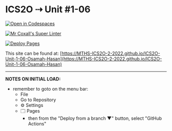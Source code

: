 # ICS2O ⇢ Unit #1-06

[![Open in Codespaces](https://classroom.github.com/assets/launch-codespace-f4981d0f882b2a3f0472912d15f9806d57e124e0fc890972558857b51b24a6f9.svg)](https://classroom.github.com/open-in-codespaces?assignment_repo_id=10270089)

[![Mr Coxall's Super Linter](https://github.com/MTHS-ICS2O-2-2022/ICS2O-Unit-1-06-Osamah-Hasan/workflows/Mr%20Coxall's%20Super%20Linter/badge.svg)](https://github.com/MTHS-ICS2O-2-2022/ICS2O-Unit-1-06-Osamah-Hasan/actions)

[![Deploy Pages](https://github.com/MTHS-ICS2O-2-2022/ICS2O-Unit-1-06-Osamah-Hasan/workflows/Deploy%20Pages/badge.svg)](https://github.com/MTHS-ICS2O-2-2022/ICS2O-Unit-1-06-Osamah-Hasan/actions)

This site can be found at: [https://MTHS-ICS2O-2-2022.github.io/ICS2O-Unit-1-06-Osamah-Hasan](https://MTHS-ICS2O-2-2022.github.io/ICS2O-Unit-1-06-Osamah-Hasan)

---

**NOTES ON INITIAL LOAD:**
- remember to goto on the menu bar:
  - File
  - Go to Repository
  - ⚙ Settings
  - 🗔 Pages
    - then from the "Deploy from a branch ▼" button, select "GitHub Actions"
